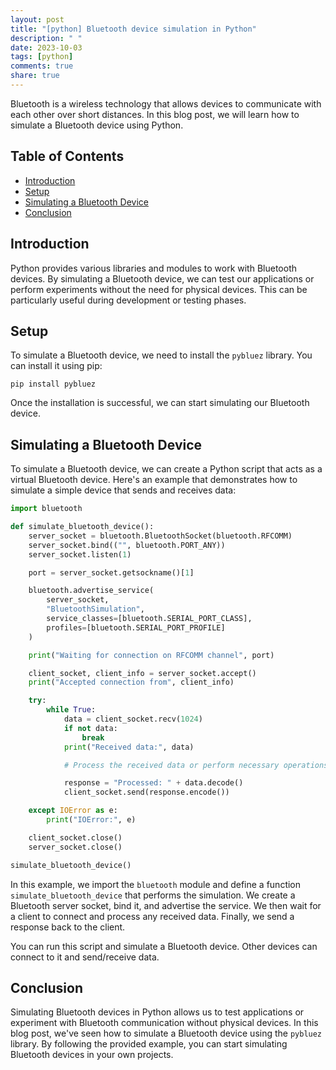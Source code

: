 ```yaml
---
layout: post
title: "[python] Bluetooth device simulation in Python"
description: " "
date: 2023-10-03
tags: [python]
comments: true
share: true
---
```


Bluetooth is a wireless technology that allows devices to communicate with each other over short distances. In this blog post, we will learn how to simulate a Bluetooth device using Python. 

## Table of Contents
- [Introduction](#introduction)
- [Setup](#setup)
- [Simulating a Bluetooth Device](#simulating-a-bluetooth-device)
- [Conclusion](#conclusion)

## Introduction

Python provides various libraries and modules to work with Bluetooth devices. By simulating a Bluetooth device, we can test our applications or perform experiments without the need for physical devices. This can be particularly useful during development or testing phases.

## Setup

To simulate a Bluetooth device, we need to install the `pybluez` library. You can install it using pip:

```
pip install pybluez
```

Once the installation is successful, we can start simulating our Bluetooth device.

## Simulating a Bluetooth Device

To simulate a Bluetooth device, we can create a Python script that acts as a virtual Bluetooth device. Here's an example that demonstrates how to simulate a simple device that sends and receives data:

```python
import bluetooth

def simulate_bluetooth_device():
    server_socket = bluetooth.BluetoothSocket(bluetooth.RFCOMM)
    server_socket.bind(("", bluetooth.PORT_ANY))
    server_socket.listen(1)

    port = server_socket.getsockname()[1]

    bluetooth.advertise_service(
        server_socket,
        "BluetoothSimulation",
        service_classes=[bluetooth.SERIAL_PORT_CLASS],
        profiles=[bluetooth.SERIAL_PORT_PROFILE]
    )

    print("Waiting for connection on RFCOMM channel", port)

    client_socket, client_info = server_socket.accept()
    print("Accepted connection from", client_info)

    try:
        while True:
            data = client_socket.recv(1024)
            if not data:
                break
            print("Received data:", data)

            # Process the received data or perform necessary operations

            response = "Processed: " + data.decode()
            client_socket.send(response.encode())

    except IOError as e:
        print("IOError:", e)

    client_socket.close()
    server_socket.close()

simulate_bluetooth_device()
```

In this example, we import the `bluetooth` module and define a function `simulate_bluetooth_device` that performs the simulation. We create a Bluetooth server socket, bind it, and advertise the service. We then wait for a client to connect and process any received data. Finally, we send a response back to the client.

You can run this script and simulate a Bluetooth device. Other devices can connect to it and send/receive data.

## Conclusion

Simulating Bluetooth devices in Python allows us to test applications or experiment with Bluetooth communication without physical devices. In this blog post, we've seen how to simulate a Bluetooth device using the `pybluez` library. By following the provided example, you can start simulating Bluetooth devices in your own projects.